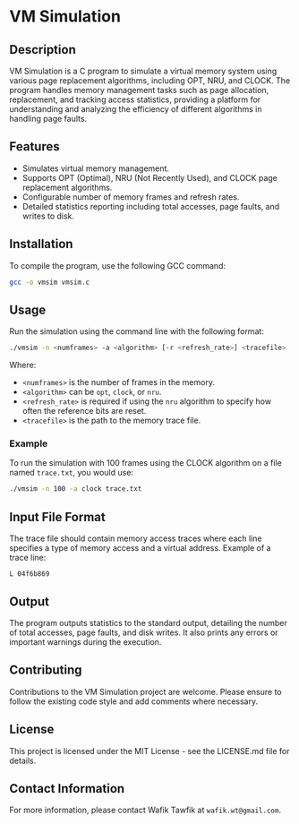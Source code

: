 # VM Simulation

## Description
VM Simulation is a C program to simulate a virtual memory system using various page replacement algorithms, including OPT, NRU, and CLOCK. The program handles memory management tasks such as page allocation, replacement, and tracking access statistics, providing a platform for understanding and analyzing the efficiency of different algorithms in handling page faults.

## Features
- Simulates virtual memory management.
- Supports OPT (Optimal), NRU (Not Recently Used), and CLOCK page replacement algorithms.
- Configurable number of memory frames and refresh rates.
- Detailed statistics reporting including total accesses, page faults, and writes to disk.

## Installation
To compile the program, use the following GCC command:
```bash
gcc -o vmsim vmsim.c
```

## Usage
Run the simulation using the command line with the following format:
```bash
./vmsim -n <numframes> -a <algorithm> [-r <refresh_rate>] <tracefile>
```
Where:
- `<numframes>` is the number of frames in the memory.
- `<algorithm>` can be `opt`, `clock`, or `nru`.
- `<refresh_rate>` is required if using the `nru` algorithm to specify how often the reference bits are reset.
- `<tracefile>` is the path to the memory trace file.

### Example
To run the simulation with 100 frames using the CLOCK algorithm on a file named `trace.txt`, you would use:
```bash
./vmsim -n 100 -a clock trace.txt
```

## Input File Format
The trace file should contain memory access traces where each line specifies a type of memory access and a virtual address. Example of a trace line:
```
L 04f6b869
```

## Output
The program outputs statistics to the standard output, detailing the number of total accesses, page faults, and disk writes. It also prints any errors or important warnings during the execution.

## Contributing
Contributions to the VM Simulation project are welcome. Please ensure to follow the existing code style and add comments where necessary.

## License
This project is licensed under the MIT License - see the LICENSE.md file for details.

## Contact Information
For more information, please contact Wafik Tawfik at `wafik.wt@gmail.com`.
